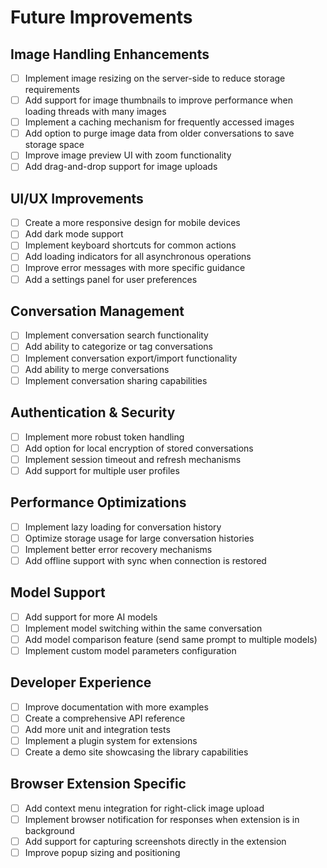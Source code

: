 # Future Improvements 

## Image Handling Enhancements
- [ ] Implement image resizing on the server-side to reduce storage requirements
- [ ] Add support for image thumbnails to improve performance when loading threads with many images
- [ ] Implement a caching mechanism for frequently accessed images
- [ ] Add option to purge image data from older conversations to save storage space
- [ ] Improve image preview UI with zoom functionality
- [ ] Add drag-and-drop support for image uploads

## UI/UX Improvements
- [ ] Create a more responsive design for mobile devices
- [ ] Add dark mode support
- [ ] Implement keyboard shortcuts for common actions
- [ ] Add loading indicators for all asynchronous operations
- [ ] Improve error messages with more specific guidance
- [ ] Add a settings panel for user preferences

## Conversation Management
- [ ] Implement conversation search functionality
- [ ] Add ability to categorize or tag conversations
- [ ] Implement conversation export/import functionality
- [ ] Add ability to merge conversations
- [ ] Implement conversation sharing capabilities

## Authentication & Security
- [ ] Implement more robust token handling
- [ ] Add option for local encryption of stored conversations
- [ ] Implement session timeout and refresh mechanisms
- [ ] Add support for multiple user profiles

## Performance Optimizations
- [ ] Implement lazy loading for conversation history
- [ ] Optimize storage usage for large conversation histories
- [ ] Implement better error recovery mechanisms
- [ ] Add offline support with sync when connection is restored

## Model Support
- [ ] Add support for more AI models
- [ ] Implement model switching within the same conversation
- [ ] Add model comparison feature (send same prompt to multiple models)
- [ ] Implement custom model parameters configuration

## Developer Experience
- [ ] Improve documentation with more examples
- [ ] Create a comprehensive API reference
- [ ] Add more unit and integration tests
- [ ] Implement a plugin system for extensions
- [ ] Create a demo site showcasing the library capabilities

## Browser Extension Specific
- [ ] Add context menu integration for right-click image upload
- [ ] Implement browser notification for responses when extension is in background
- [ ] Add support for capturing screenshots directly in the extension
- [ ] Improve popup sizing and positioning